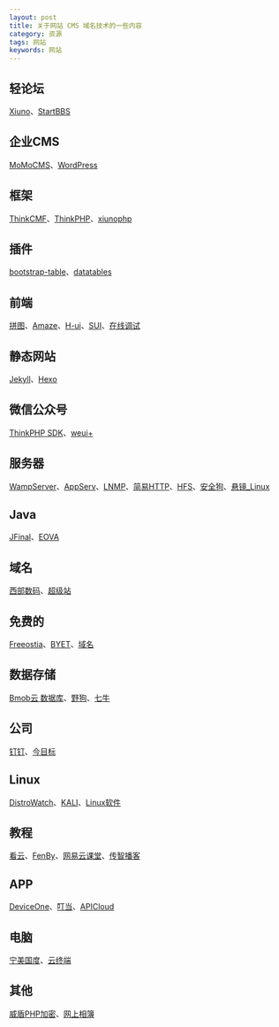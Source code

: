```yaml
---
layout: post
title: 关于网站 CMS 域名技术的一些内容
category: 资源
tags: 网站
keywords: 网站
---
```


## 轻论坛

[Xiuno](http://bbs.xiuno.com)、[StartBBS](http://www.startbbs.com)

## 企业CMS

[MoMoCMS](http://momocms.youyax.com/)、[WordPress](https://cn.wordpress.org)

## 框架

[ThinkCMF](http://www.thinkcmf.com)、[ThinkPHP](http://www.thinkphp.cn)、[xiunophp](https://www.kancloud.cn/xiuno/xiunophp)

## 插件

[bootstrap-table](https://github.com/wenzhixin/bootstrap-table)、[datatables](https://datatables.net)

## 前端

[拼图](http://www.pintuer.com)、[Amaze](http://amazeui.org)、[H-ui](http://www.h-ui.net)、[SUI](http://m.sui.taobao.org)、[在线调试](http://dabblet.com)

## 静态网站

[Jekyll](http://jekyll.bootcss.com)、[Hexo](https://hexo.io/)

## 微信公众号

[ThinkPHP SDK](http://www.thinkphp.cn/extend/588.html)、[weui+](https://github.com/logoove/weui)

## 服务器

[WampServer](http://www.wampserver.com)、[AppServ](https://www.appserv.org/en/)、[LNMP](https://lnmp.org)、[简易HTTP](https://www.npmjs.com/package/http-server)、[HFS](http://www.rejetto.com/hfs/)、[安全狗](http://www.safedog.cn)、[悬镜_Linux](http://www.xmirror.cn)

## Java

[JFinal](http://www.jfinal.com)、[EOVA](http://www.eova.cn)

## 域名

[西部数码](http://www.west.cn/domains/)、[超级站](http://app.321-0.com/inputApp.asp)

## 免费的

[Freeostia](https://www.freehostia.com)、[BYET](https://byet.host)、[域名](http://www.freenom.com/en/index.html?lang=en)

## 数据存储

[Bmob云 数据库](http://www.bmob.cn)、[野狗](https://www.wilddog.com)、[七牛](https://www.qiniu.com)

## 公司

[钉钉](https://www.dingtalk.com)、[今目标](http://www.jingoal.com)

## Linux

[DistroWatch](http://distrowatch.com)、[KALI](https://www.kali.org)、[Linux软件](https://github.com/ChrisLeeGit/awesome-linux-software-cn)

## 教程

[看云](https://www.kancloud.cn)、[FenBy](http://www.fenby.com)、[网易云课堂](http://study.163.com)、[传智播客](http://www.itcast.cn)

## APP

[DeviceOne](http://www.deviceone.net)、[叮当](http://www.dingdone.com)、[APICloud](http://www.apicloud.com)

## 电脑

[宁美国度](https://nmsm.tmall.com)、[云终端](https://yzdpf.taobao.com)

## 其他

[威盾PHP加密](http://pan.baidu.com/s/1dFzkNZF)、[网上相簿](http://cn.piwigo.org)